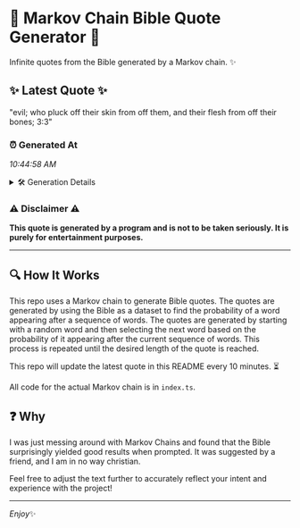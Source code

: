 # 📖 Markov Chain Bible Quote Generator 📖

Infinite quotes from the Bible generated by a Markov chain. ✨

## ✨ Latest Quote ✨
"evil; who pluck off their skin from off them, and their flesh from off their bones; 3:3"

### ⏰ Generated At
*10:44:58 AM*

<details>
    <summary>🛠️ Generation Details</summary>
    <p>
        <strong>🌱 Seed:</strong> evil;<br>
        <strong>🔄 Iterations:</strong> 16<br>
        <strong>📜 Context History:</strong><br>[ evil; ]: who<br>[ evil;, who ]: pluck<br>[ evil;, who, pluck ]: off<br>[ evil;, who, pluck, off ]: their<br>[ evil;, who, pluck, off, their ]: skin<br>[ evil;, who, pluck, off, their, skin ]: from<br>[ who, pluck, off, their, skin, from ]: off<br>[ pluck, off, their, skin, from, off ]: them,<br>[ off, their, skin, from, off, them, ]: and<br>[ their, skin, from, off, them,, and ]: their<br>[ skin, from, off, them,, and, their ]: flesh<br>[ from, off, them,, and, their, flesh ]: from<br>[ off, them,, and, their, flesh, from ]: off<br>[ them,, and, their, flesh, from, off ]: their<br>[ and, their, flesh, from, off, their ]: bones;<br>[ their, flesh, from, off, their, bones; ]: 3:3<br>
    </p>
</details>

### ⚠️ Disclaimer ⚠️
**This quote is generated by a program and is not to be taken seriously. It is purely for entertainment purposes.**

---

## 🔍 How It Works

This repo uses a Markov chain to generate Bible quotes. The quotes are generated by using the Bible as a dataset to find the probability of a word appearing after a sequence of words. The quotes are generated by starting with a random word and then selecting the next word based on the probability of it appearing after the current sequence of words. This process is repeated until the desired length of the quote is reached.

This repo will update the latest quote in this README every 10 minutes. ⏳

All code for the actual Markov chain is in `index.ts`.

## ❓ Why

I was just messing around with Markov Chains and found that the Bible surprisingly yielded good results when prompted. 
It was suggested by a friend, and I am in no way christian.

Feel free to adjust the text further to accurately reflect your intent and experience with the project!

---

*Enjoy*✨
